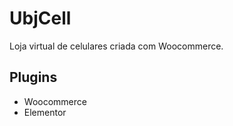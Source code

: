 # UbjCell

Loja virtual de celulares criada com Woocommerce.

## Plugins

- Woocommerce
- Elementor
